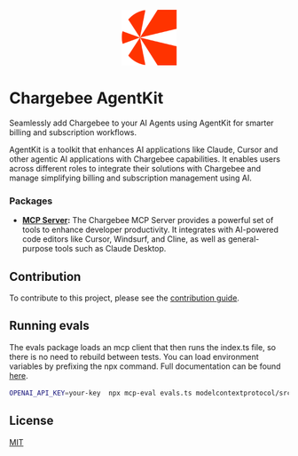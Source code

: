 <p align="center">
  <img src="https://github.com/chargebee/agentkit/blob/main/media/cb-logo.png?raw=true" alt="Chargebee Icon" width="100" height="100">
</p>

# Chargebee AgentKit

Seamlessly add Chargebee to your AI Agents using AgentKit for smarter billing and subscription workflows.

AgentKit is a toolkit that enhances AI applications like Claude, Cursor and other agentic AI applications with Chargebee capabilities. It enables users across different roles to integrate their solutions with Chargebee and manage simplifying billing and subscription management using AI.

### Packages

- **[MCP Server](modelcontextprotocol/README.md):** The Chargebee MCP Server provides a powerful set of tools to enhance developer productivity. It integrates with AI-powered code editors like Cursor, Windsurf, and Cline, as well as general-purpose tools such as Claude Desktop.

## Contribution

To contribute to this project, please see the [contribution guide](CONTRIBUTING.md).



## Running evals

The evals package loads an mcp client that then runs the index.ts file, so there is no need to rebuild between tests. You can load environment variables by prefixing the npx command. Full documentation can be found [here](https://www.mcpevals.io/docs).

```bash
OPENAI_API_KEY=your-key  npx mcp-eval evals.ts modelcontextprotocol/src/tools/code-planner.ts
```
## License

[MIT](LICENSE)
